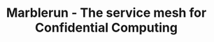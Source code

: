 ---
title: Marblerun - The service mesh for Confidential Computing
claim: The service mesh for Confidential&nbsp;Computing
description:
  "**Marblerun** makes it easy to deploy, scale, and verify your SGX-based apps on vanilla Kubernetes. Think Istio/Consul/Linkerd for Confidential Computing. It's open source, written in Go, and truely cloud native."
buttons:
  get_started:
    caption: Get Started →
    url: '/docs/getting-started/quickstart/'
  community:
    caption: Join the Community
    url: '/community/'
features_list:
  items:
    - title: Everything always encrypted (even&nbsp;at&nbsp;runtime)
      icon: fas fa-lock
      description:
        All services run in secure enclaves; your data and code are encrypted even at runtime. Between enclaves, data is transmitted via mTLS. 
    - title: End-to-end verifiability for the whole cluster
      icon: fas fa-file-signature
      description:
        Get cryptographic proof that the topology of your cluster adheres to a Manifest defined in simple JSON.
    - title: Keep using your existing tools and stacks
      icon: fas fa-tools
      description:
        Despite using the latest Confidential Computing tech, Marblerun works frictionless with [K8s](https://kubernetes.io/), [Helm](https://helm.sh/) and conventional services meshes. 
    - title: Cloud native and cloud agnostic
      icon: fas fa-cloud
      description:
        Marblerun is written in Go and uses standards like gRPC and REST. It scales and secures your apps in any cloud that has Intel SGX - like [Azure](https://azure.microsoft.com/en-us/solutions/confidential-compute/).
    - title: Deploy your first app in minutes 
      icon: fas fa-shipping-fast
      description:
        Usability and simplicity (and security of course!) are our guiding principles. Porting and deploying existing distributed Go apps only takes a few [simple steps](/docs/getting-started/quickstart).
    - title: Open source and open standards
      icon: fab fa-github
      description:
        Marblerun is open source and builds upon the industry standard [Open Enclave](https://openenclave.io/sdk/) and [Edgeless RT](https://github.com/edgelesssys/edgelessrt). In the future, it will also support [Graphene](https://github.com/oscarlab/graphene).
---